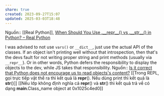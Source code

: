 ```yaml
---
share: true
created: 2023-09-27T15:07
updated: 2025-03-03T18:48
---
```

Nguồn:: [[Real Python]], [When Should You Use .\_\_repr\_\_() vs .\_\_str\_\_() in Python? – Real Python](https://realpython.com/python-repr-vs-str/)

I was advised to not use `vars()` or `__dict__`, just use the actual API of the classes. If an object isn't printing well without that introspection, then that's the devs fault for not writing proper string and print methods (usually via `__repr__`). Or in other words, Python defers the responsibility to display the objects to the dev, while JS takes that responsibility.
Nguồn:: [Is it correct that Python does not encourage us to read objects's content?](https://langdev.stackexchange.com/q/2966/223)
[[Trong REPL, gọi trực tiếp vật thể ra thì kết quả là __repr__(). Nếu dùng print thì kết quả là __str__()]]
[[Nếu lớp không định nghĩa cả __repr__() và __str__() thì kết quả trả về có dạng __main__.Class_name object at 0x1025c4ed0]] 
